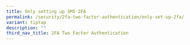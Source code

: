```yaml
---
title: Only setting up SMS 2FA
permalink: /security/2fa-two-factor-authentication/only-set-up-2fa/
variant: tiptap
description: ""
third_nav_title: 2FA Two Factor Authentication
---
```

